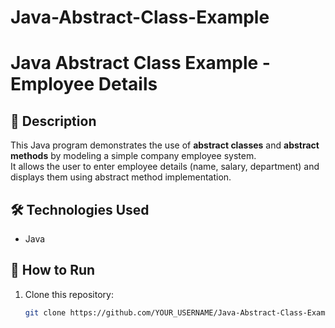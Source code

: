 # Java-Abstract-Class-Example
# Java Abstract Class Example - Employee Details

## 📌 Description
This Java program demonstrates the use of **abstract classes** and **abstract methods** by modeling a simple company employee system.  
It allows the user to enter employee details (name, salary, department) and displays them using abstract method implementation.

## 🛠 Technologies Used
- Java

## 🚀 How to Run
1. Clone this repository:
   ```bash
   git clone https://github.com/YOUR_USERNAME/Java-Abstract-Class-Example.git
